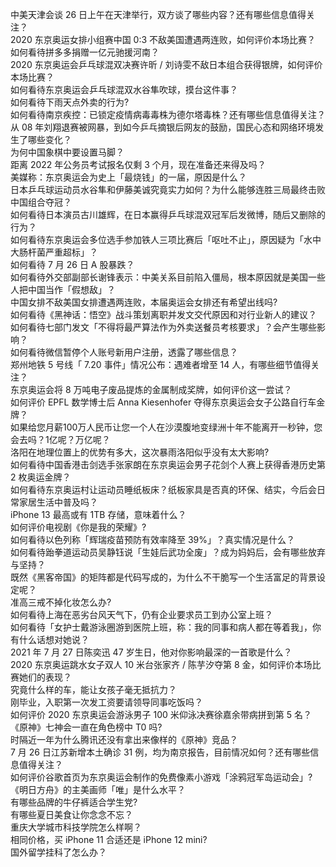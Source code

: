 中美天津会谈 26 日上午在天津举行，双方谈了哪些内容？还有哪些信息值得关注？  
2020 东京奥运女排小组赛中国 0:3 不敌美国遭遇两连败，如何评价本场比赛？  
如何看待拼多多捐赠一亿元驰援河南？  
2020 东京奥运会乒乓球混双决赛许昕 / 刘诗雯不敌日本组合获得银牌，如何评价本场比赛？  
如何看待东京奥运会乒乓球混双水谷隼吹球，摸台这件事？  
如何看待下雨天点外卖的行为?  
如何看待南京疾控：已锁定疫情病毒毒株为德尔塔毒株？还有哪些信息值得关注？  
从 08 年刘翔退赛被网暴，到如今乒乓摘银后网友的鼓励，国民心态和网络环境发生了哪些变化？  
为何中国象棋中要设置马脚？  
距离 2022 年公务员考试报名仅剩 3 个月，现在准备还来得及吗？  
美媒称：东京奥运会为史上「最烧钱」的一届，原因是什么？  
日本乒乓球运动员水谷隼和伊藤美诚究竟实力如何？为什么能够连胜三局最终击败中国组合夺冠？  
如何看待日本演员古川雄辉，在日本赢得乒乓球混双冠军后发微博，随后又删除的行为？  
如何看待东京奥运会多位选手参加铁人三项比赛后「呕吐不止」，原因疑为「水中大肠杆菌严重超标」？  
如何看待 7 月 26 日 A 股暴跌？  
如何看待外交部副部长谢锋表示：中美关系目前陷入僵局，根本原因就是美国一些人把中国当作「假想敌」？  
中国女排不敌美国女排遭遇两连败，本届奥运会女排还有希望出线吗?  
如何看待《黑神话：悟空》战斗策划离职并发文交代原因和对行业新人的建议？  
如何看待七部门发文「不得将最严算法作为外卖送餐员考核要求」？会产生哪些影响？  
如何看待微信暂停个人账号新用户注册，透露了哪些信息？  
郑州地铁 5 号线「 7.20 事件」情况公布：遇难者增至 14 人，有哪些细节值得关注？  
东京奥运会将 8 万吨电子废品提炼的金属制成奖牌，如何评价这一尝试？  
如何评价 EPFL 数学博士后 Anna Kiesenhofer 夺得东京奥运会女子公路自行车金牌？  
如果给您月薪100万人民币让您一个人在沙漠腹地变绿洲十年不能离开一秒钟，您会去吗？1亿呢？万亿呢？  
洛阳在地理位置上的优势有多大，这次暴雨洛阳似乎没有太大影响?  
如何看待中国香港击剑选手张家朗在东京奥运会男子花剑个人赛上获得香港历史第 2 枚奥运金牌？  
如何看待东京奥运村让运动员睡纸板床？纸板家具是否真的环保、结实，今后会日常家居生活中普及吗？  
iPhone 13 最高或有 1TB 存储，意味着什么？  
如何评价电视剧《你是我的荣耀》?  
如何看待以色列称「辉瑞疫苗预防有效率降至 39%」？真实情况是什么？  
如何看待跆拳道运动员吴静钰说「生娃后武功全废」？成为妈妈后，会有哪些放弃与坚持？  
既然《黑客帝国》的矩阵都是代码写成的，为什么不干脆写一个生活富足的背景设定呢？  
准高三戒不掉化妆怎么办?  
如何看待上海在恶劣台风天气下，仍有企业要求员工到办公室上班？  
如何看待「女护士戴游泳圈游到医院上班，称：我的同事和病人都在等着我」，你有什么话想对她说？  
2021 年 7 月 27 日陈奕迅 47 岁生日，他对你影响最深的一首歌是什么？  
2020 东京奥运跳水女子双人 10 米台张家齐 / 陈芋汐夺第 8 金，如何评价本场比赛她们的表现？  
究竟什么样的车，能让女孩子毫无抵抗力？  
刚毕业，入职第一次发工资要请领导同事吃饭吗？  
如何评价 2020 东京奥运会游泳男子 100 米仰泳决赛徐嘉余带病拼到第 5 名？  
《原神》七神会一直在角色榜中 T0 吗?  
时隔近一年为什么腾讯还没有拿出来像样的《原神》竞品？  
7 月 26 日江苏新增本土确诊 31 例，均为南京报告，目前情况如何？还有哪些信息值得关注？  
如何评价谷歌首页为东京奥运会制作的免费像素小游戏「涂鸦冠军岛运动会」?  
《明日方舟》的主美画师「唯」是什么水平？  
有哪些品牌的牛仔裤适合学生党?  
有哪些夏日美食让你念念不忘？  
重庆大学城市科技学院怎么样啊？  
相同价格，买 iPhone 11 合适还是 iPhone 12 mini?  
国外留学挂科了怎么办？  
